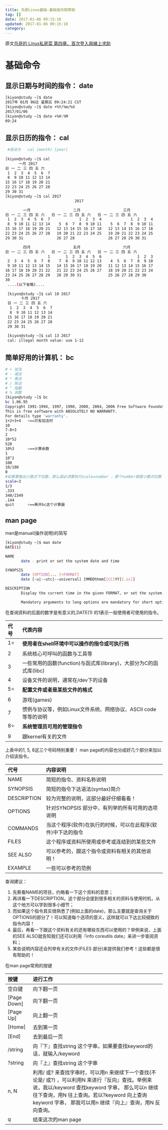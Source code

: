 ```yaml
---
title: 鸟哥Linux基础-基础指令和帮助
tag: []
date: 2017-01-06 09:15:10
updated: 2017-01-06 09:15:10
category:
---
```

原文[鸟哥的 Linux私房菜 第四章、首次登入與線上求助](http://linux.keyword.org/linux_basic/0160startlinux.php)  

# 基础命令
## 显示日期与时间的指令： date
```bash
[kiyon@study ~]$ date
2017年 01月 06日 星期五 09:24:21 CST
[kiyon@study ~]$ date +%Y/%m/%d
2017/01/06
[kiyon@study ~]$ date +%H:%M
09:24
```
## 显示日历的指令： cal
```bash
 #语法为   cal [month] [year]
 
[kiyon@study ~]$ cal
      一月 2017
日 一 二 三 四 五 六
 1  2  3  4  5  6  7
 8  9 10 11 12 13 14
15 16 17 18 19 20 21
22 23 24 25 26 27 28
29 30 31
[kiyon@study ~]$ cal 2017
                               2017

        一月                   二月                   三月
日 一 二 三 四 五 六   日 一 二 三 四 五 六   日 一 二 三 四 五 六
 1  2  3  4  5  6  7             1  2  3  4             1  2  3  4
 8  9 10 11 12 13 14    5  6  7  8  9 10 11    5  6  7  8  9 10 11
15 16 17 18 19 20 21   12 13 14 15 16 17 18   12 13 14 15 16 17 18
22 23 24 25 26 27 28   19 20 21 22 23 24 25   19 20 21 22 23 24 25
29 30 31               26 27 28               26 27 28 29 30 31

        四月                   五月                   六月
日 一 二 三 四 五 六   日 一 二 三 四 五 六   日 一 二 三 四 五 六
                   1       1  2  3  4  5  6                1  2  3
 2  3  4  5  6  7  8    7  8  9 10 11 12 13    4  5  6  7  8  9 10
 9 10 11 12 13 14 15   14 15 16 17 18 19 20   11 12 13 14 15 16 17
16 17 18 19 20 21 22   21 22 23 24 25 26 27   18 19 20 21 22 23 24
23 24 25 26 27 28 29   28 29 30 31            25 26 27 28 29 30
30
 ....(以下省略)....
 
 [kiyon@study ~]$ cal 10 2017
       十月 2017
 日 一 二 三 四 五 六
  1  2  3  4  5  6  7
  8  9 10 11 12 13 14
 15 16 17 18 19 20 21
 22 23 24 25 26 27 28
 29 30 31
 
 [kiyon@study ~]$ cal 13 2017
 cal: illegal month value: use 1-12
```
## 简单好用的计算机： bc
```bash
# + 加法
# - 减法
# * 乘法
# / 除法
# ^ 指数
# % 余数
[kiyon@study ~]$ bc
bc 1.06.95
Copyright 1991-1994, 1997, 1998, 2000, 2004, 2006 Free Software Foundation, Inc.
This is free software with ABSOLUTELY NO WARRANTY.
For details type 'warranty'.
1+2+3+4   <==只有加法时
10
7-8+3
2
10*52
520
10%3      <==计算余数
1
10^2
100
10/100
0
#如果要输出小数点下位数，那么就必须要执行scale=number ，那个number就是小数点位数
scale=3     
1/3
.333
340/2349
.144
quit      <==离开bc这个计算器
```
## man page
man是manual(操作说明)的简写
```bash
[kiyon@study ~]$ man date
DATE(1)                                                                       User Commands                                                                      DATE(1)

NAME
       date - print or set the system date and time

SYNOPSIS
       date [OPTION]... [+FORMAT]
       date [-u|--utc|--universal] [MMDDhhmm[[CC]YY][.ss]]

DESCRIPTION
       Display the current time in the given FORMAT, or set the system date.

       Mandatory arguments to long options are mandatory for short options too.
```
在查询资料的后面的数字是有意义的,DATE(1) 的1表示一般使用者可使用的指令。

|代号	|代表内容|
|:------|:------|
|1⭐️	|**使用者在shell环境中可以操作的指令或可执行档**|
|2	|系统核心可呼叫的函数与工具等|
|3	|一些常用的函数(function)与函式库(library)，大部分为C的函式库(libc)|
|4	|设备文件的说明，通常在/dev下的设备|
|5⭐️	|**配置文件或者是某些文件的格式**|
|6	|游戏(games)|
|7	|惯例与协议等，例如Linux文件系统、网络协议、ASCII code等等的说明|
|8⭐️	|**系统管理员可用的管理指令**|
|9	|跟kernel有关的文件|

上表中的1, 5, 8这三个号码特别重要！
man page的内容也分成好几个部分来加以介绍该指令。

|代号	|内容说明|
|:------|:------|
|NAME	|简短的指令、资料名称说明|
|SYNOPSIS	|简短的指令下达语法(syntax)简介|
|DESCRIPTION	|较为完整的说明，这部分最好仔细看看！|
|OPTIONS	|针对SYNOPSIS 部分中，有列举的所有可用的选项说明|
|COMMANDS	|当这个程序(软件)在执行的时候，可以在此程序(软件)中下达的指令|
|FILES	|这个程序或资料所使用或参考或连结到的某些文件|
|SEE ALSO	|可以参考的，跟这个指令或资料有相关的其他说明！|
|EXAMPLE	|一些可以参考的范例|

查询建议：
1. 先察看NAME的项目，约略看一下这个资料的意思；
2. 再详看一下DESCRIPTION，这个部分会提到很多相关的资料与使用时机，从这个地方可以学到很多小细节；
3. 而如果这个指令其实很熟悉了(例如上面的date)，那么主要就是查询关于OPTIONS的部分了！可以知道每个选项的意义，这样就可以下达比较细致的指令内容！
4. 最后，再看一下跟这个资料有关的还有哪些东西可以使用的？举例来说，上面的SEE ALSO就告知我们还可以利用『info coreutils date』来进一步查阅资料；
5. 某些说明内容还会列举有关的文件(FILES 部分)来提供我们参考！这些都是很有帮助的！

在man page常用的按键

|按键	|进行工作|
|:------|:------|
|空白键	|向下翻一页|
|[Page Down]	|向下翻一页|
|[Page Up]	|向上翻一页|
|[Home]	|去到第一页|
|[End]	|去到最后一页|
|/string	|向『下』查找string 这个字串，如果要查找keyword的话，就输入/keyword|
|?string	|向『上』查找string 这个字串|
|n, N	|利用/ 或? 来查找字串时，可以用n 来继续下一个查找(不论是/ 或?) ，可以利用N 来进行『反向』查找。举例来说，我以/keyword 查找keyword 字串， 那么可以n 继续往下查询，用N 往上查询。若以?keyword 向上查询keyword 字串， 那我可以用n 继续『向上』查询，用N 反向查询。|
|q	|结束这次的man page|

